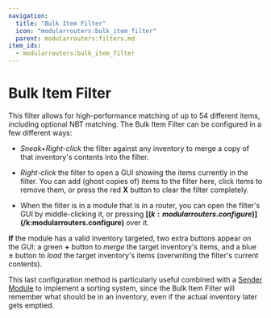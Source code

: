 ```yaml
---
navigation:
  title: "Bulk Item Filter"
  icon: "modularrouters:bulk_item_filter"
  parent: modularrouters:filters.md
item_ids:
  - modularrouters:bulk_item_filter
---
```


# Bulk Item Filter

This filter allows for high-performance matching of up to 54 different items, including optional NBT matching. The Bulk Item Filter can be configured in a few different ways:


- *Sneak+Right-click* the filter against any inventory to merge a copy of that inventory's contents into the filter.


- *Right-click* the filter to open a GUI showing the items currently in the filter. You can add (ghost copies of) items to the filter here, click items to remove them, or press the red **<Color id="dark_red">X</Color>** button to clear the filter completely.


- When the filter is in a module that is in a router, you can open the filter's GUI by middle-clicking it, or pressing **<Color id="dark_red">[$(k:modularrouters.configure)]$(/k:modularrouters.configure)</Color>** over it.

**If** the module has a valid inventory targeted, two extra buttons appear on the GUI: a green **<Color id="dark_green">+</Color>** button to *merge* the target inventory's items, and a blue **<Color id="dark_blue">=</Color>** button to *load* the target inventory's items (overwriting the filter's current contents).

This last configuration method is particularly useful combined with a [Sender Module](../sender_2.md) to implement a sorting system, since the Bulk Item Filter will remember what should be in an inventory, even if the actual inventory later gets emptied.



<Recipe id="modularrouters:bulk_item_filter" />

